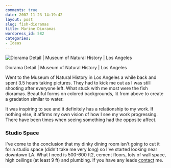 ```yaml
---
comments: true
date: 2007-11-23 14:19:42
layout: post
slug: fish-dioramas
title: Marine Dioramas
wordpress_id: 582
categories:
- Ideas
---
```


![Diorama Detail | Museum of Natural History | Los Angeles](http://ryanfitzer.com/main/wp-content/uploads/2007/11/fish.jpg)

Diorama Detail | Museum of Natural History | Los Angeles

Went to the Museum of Natural History in Los Angeles a while back and spent 3.5 hours taking pictures. They had to kick me out as I was still shooting after everyone left. What stuck with me most were the fish dioramas. Beautiful forms on colored backgrounds, lit from above to create a gradation similar to water.

It was inspiring to see and it definitely has a relationship to my work. If nothing else, it affirms my own vision of how I see my work progressing. There have been times when seeing something had the opposite affect.

### Studio Space

I've come to the conclusion that my dinky dining room isn't going to cut it for a studio space (didn't take me very long) so I've started looking near downtown LA. What I need is 500-600 ft2, cement floors, lots of wall space, high ceilings (at least 9 ft) and plumbing. If you have any leads [contact](http://ryanfitzer.com/?page_id=6) me.
